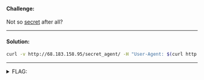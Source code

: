 #### Challenge:

Not so [secret](http://68.183.158.95/secret_agent/) after all?

---

#### Solution:

```bash
curl -v http://68.183.158.95/secret_agent/ -H "User-Agent: $(curl http://68.183.158.95/secret_agent/)"
```

---

<details><summary>FLAG:</summary>

```
d4rk{useragent_ftwwwwwww}c0de
```

</details>
